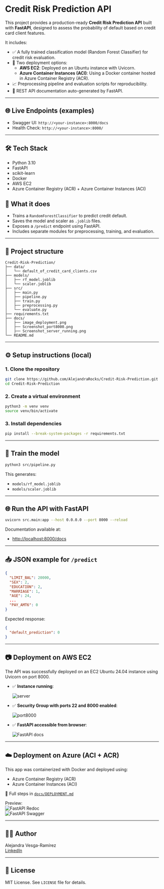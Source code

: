 # Credit Risk Prediction API

This project provides a production-ready **Credit Risk Prediction API** built with **FastAPI**, designed to assess the probability of default based on credit card client features.

It includes:
- ✅ A fully trained classification model (Random Forest Classifier) for credit risk evaluation.
- 🚀 Two deployment options:
  - **AWS EC2**: Deployed on an Ubuntu instance with Uvicorn.
  - **Azure Container Instances (ACI)**: Using a Docker container hosted in Azure Container Registry (ACR).
- 📈 Preprocessing pipeline and evaluation scripts for reproducibility.
- 📄 REST API documentation auto-generated by FastAPI.

---

## 🌐 Live Endpoints (examples)
- Swagger UI: `http://<your-instance>:8000/docs`
- Health Check: `http://<your-instance>:8000/`

---

## 🛠 Tech Stack
- Python 3.10
- FastAPI
- scikit-learn
- Docker
- AWS EC2
- Azure Container Registry (ACR) + Azure Container Instances (ACI)


## 🧠 What it does

- Trains a `RandomForestClassifier` to predict credit default.
- Saves the model and scaler as `.joblib` files.
- Exposes a `/predict` endpoint using FastAPI.
- Includes separate modules for preprocessing, training, and evaluation.

---

## 📁 Project structure

```
Credit-Risk-Prediction/
├── data/
│   └── default_of_credit_card_clients.csv
├── models/
│   ├── rf_model.joblib
│   └── scaler.joblib
├── src/
│   ├── main.py
│   ├── pipeline.py
│   ├── train.py
│   ├── preprocessing.py
│   └── evaluate.py
├── requirements.txt
├── docs/
│   ├── image_deployment.png
│   ├── Screenshot_port8000.png
│   ├── Screenshot_server_running.png
└── README.md
```

---

## ⚙️ Setup instructions (local)

### 1. Clone the repository

```bash
git clone https://github.com/AlejandraRocks/Credit-Risk-Prediction.git
cd Credit-Risk-Prediction
```

### 2. Create a virtual environment

```bash
python3 -m venv venv
source venv/bin/activate
```

### 3. Install dependencies

```bash
pip install --break-system-packages -r requirements.txt
```

---

## 🚀 Train the model

```bash
python3 src/pipeline.py
```

This generates:

- `models/rf_model.joblib`
- `models/scaler.joblib`

---

## 🌐 Run the API with FastAPI

```bash
uvicorn src.main:app --host 0.0.0.0 --port 8000 --reload
```

Documentation available at:

- [http://localhost:8000/docs](http://localhost:8000/docs)

---

## 📥 JSON example for `/predict`

```json
{
  "LIMIT_BAL": 20000,
  "SEX": 2,
  "EDUCATION": 2,
  "MARRIAGE": 1,
  "AGE": 24,
  ...
  "PAY_AMT6": 0
}
```

Expected response:

```json
{
  "default_prediction": 0
}
```

---

## 📷 Deployment on AWS EC2

The API was successfully deployed on an EC2 Ubuntu 24.04 instance using Uvicorn on port 8000.

- ✅ **Instance running**:

  ![server](docs/Screenshot_server_running.png)

- ✅ **Security Group with ports 22 and 8000 enabled**:

  ![port8000](docs/Screenshot_port8000.png)

- ✅ **FastAPI accessible from browser**:

  ![FastAPI docs](docs/image_deployment.png)

---


## ☁️ Deployment on Azure (ACI + ACR)

This app was containerized with Docker and deployed using:

- Azure Container Registry (ACR)
- Azure Container Instances (ACI)

📄 Full steps in [`docs/DEPLOYMENT.md`](docs/DEPLOYMENT.md)

Preview:  
![FastAPI Redoc](docs/Screenshot_azure1.png)  
![FastAPI Swagger](docs/Screenshot_azure2.png)

---


## 👩‍💻 Author

Alejandra Vesga-Ramírez  
[LinkedIn](https://www.linkedin.com/in/alejandravesgaramirez)

---

## 📝 License

MIT License. See `LICENSE` file for details.
